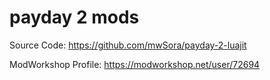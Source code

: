 # payday 2 mods

Source Code: https://github.com/mwSora/payday-2-luajit

ModWorkshop Profile: https://modworkshop.net/user/72694
